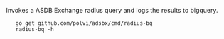 Invokes a ASDB Exchange radius query and logs the results to bigquery.

```
   go get github.com/polvi/adsbx/cmd/radius-bq
   radius-bq -h
```
